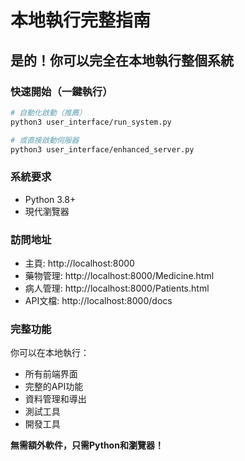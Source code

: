 # 本地執行完整指南

## 是的！你可以完全在本地執行整個系統

### 快速開始（一鍵執行）
```bash
# 自動化啟動（推薦）
python3 user_interface/run_system.py

# 或直接啟動伺服器
python3 user_interface/enhanced_server.py
```

### 系統要求
- Python 3.8+
- 現代瀏覽器

### 訪問地址
- 主頁: http://localhost:8000
- 藥物管理: http://localhost:8000/Medicine.html
- 病人管理: http://localhost:8000/Patients.html
- API文檔: http://localhost:8000/docs

### 完整功能
你可以在本地執行：
- 所有前端界面
- 完整的API功能
- 資料管理和導出
- 測試工具
- 開發工具

**無需額外軟件，只需Python和瀏覽器！**
